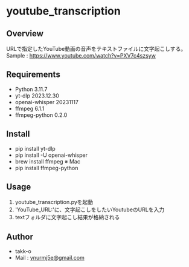# youtube_transcription

## Overview
URLで指定したYouTube動画の音声をテキストファイルに文字起こしする。  
Sample : https://www.youtube.com/watch?v=PXV7c4szsyw

## Requirements
- Python 3.11.7
- yt-dlp 2023.12.30
- openai-whisper 20231117
- ffmpeg 6.1.1
- ffmpeg-python 0.2.0

## Install
- pip install yt-dlp
- pip install -U openai-whisper
- brew install ffmpeg               ※ Mac
- pip install ffmpeg-python

## Usage
1. youtube_transcription.pyを起動
1. 'YouTube_URL:'に、文字起こしをしたいYoutubeのURLを入力
1. textフォルダに文字起こし結果が格納される

## Author
- takk-o
- Mail : ynurmj5e@gmail.com
